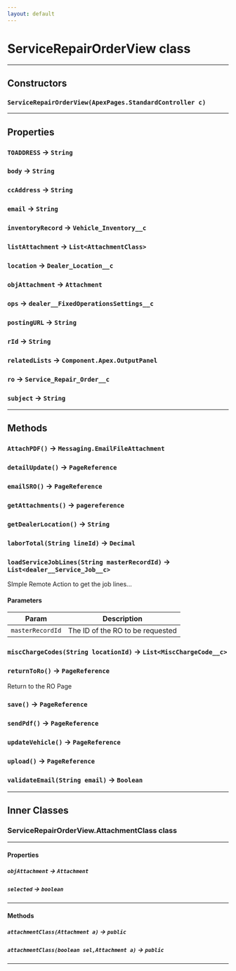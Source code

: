 ```yaml
---
layout: default
---
```

# ServiceRepairOrderView class
---
## Constructors
### `ServiceRepairOrderView(ApexPages.StandardController c)`
---
## Properties

### `TOADDRESS` → `String`

### `body` → `String`

### `ccAddress` → `String`

### `email` → `String`

### `inventoryRecord` → `Vehicle_Inventory__c`

### `listAttachment` → `List<AttachmentClass>`

### `location` → `Dealer_Location__c`

### `objAttachment` → `Attachment`

### `ops` → `dealer__FixedOperationsSettings__c`

### `postingURL` → `String`

### `rId` → `String`

### `relatedLists` → `Component.Apex.OutputPanel`

### `ro` → `Service_Repair_Order__c`

### `subject` → `String`

---
## Methods
### `AttachPDF()` → `Messaging.EmailFileAttachment`
### `detailUpdate()` → `PageReference`
### `emailSRO()` → `PageReference`
### `getAttachments()` → `pagereference`
### `getDealerLocation()` → `String`
### `laborTotal(String lineId)` → `Decimal`
### `loadServiceJobLines(String masterRecordId)` → `List<dealer__Service_Job__c>`

 SImple Remote Action to get the job lines...

#### Parameters
|Param|Description|
|-----|-----------|
|`masterRecordId` |  The ID of the RO to be requested |

### `miscChargeCodes(String locationId)` → `List<MiscChargeCode__c>`
### `returnToRo()` → `PageReference`

 Return to the RO Page

### `save()` → `PageReference`
### `sendPdf()` → `PageReference`
### `updateVehicle()` → `PageReference`
### `upload()` → `PageReference`
### `validateEmail(String email)` → `Boolean`
---
## Inner Classes

### ServiceRepairOrderView.AttachmentClass class
---
#### Properties

##### `objAttachment` → `Attachment`

##### `selected` → `boolean`

---
#### Methods
##### `attachmentClass(Attachment a)` → `public`
##### `attachmentClass(boolean sel,Attachment a)` → `public`
---
